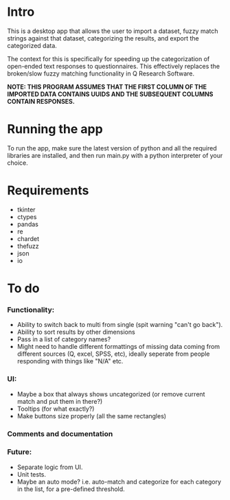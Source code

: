 # Intro

This is a desktop app that allows the user to import a dataset, fuzzy match strings against that dataset, categorizing the results, and export the categorized data.

The context for this is specifically for speeding up the categorization of open-ended text responses to questionnaires. This effectively replaces the broken/slow fuzzy matching functionality in Q Research Software.

**NOTE: THIS PROGRAM ASSUMES THAT THE FIRST COLUMN OF THE IMPORTED DATA CONTAINS UUIDS AND THE SUBSEQUENT COLUMNS CONTAIN RESPONSES.**

# Running the app

To run the app, make sure the latest version of python and all the required libraries are installed, and then run main.py with a python interpreter of your choice.

# Requirements

- tkinter
- ctypes
- pandas
- re
- chardet
- thefuzz
- json
- io

# To do

### Functionality:

- Ability to switch back to multi from single (spit warning "can't go back").
- Ability to sort results by other dimensions
- Pass in a list of category names?
- Might need to handle different formattings of missing data coming from different sources (Q, excel, SPSS, etc), ideally seperate from people responding with things like "N/A" etc.

### UI:

- Maybe a box that always shows uncategorized (or remove current match and put them in there?)
- Tooltips (for what exactly?)
- Make buttons size properly (all the same rectangles)

### Comments and documentation

### Future:

- Separate logic from UI.
- Unit tests.
- Maybe an auto mode? i.e. auto-match and categorize for each category in the list, for a pre-defined threshold.
